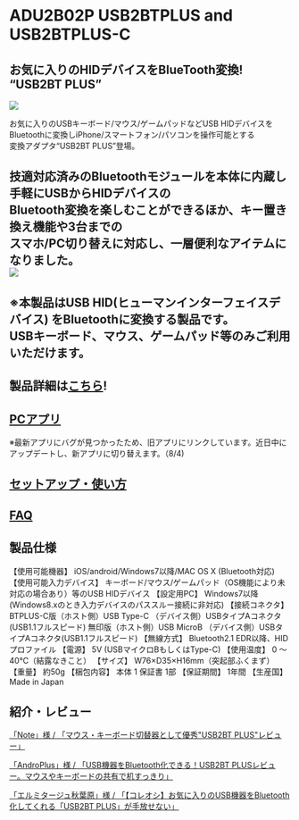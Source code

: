 # ADU2B02P USB2BTPLUS and USB2BTPLUS-C

## お気に入りのHIDデバイスをBlueTooth変換! “USB2BT PLUS”

![](http://bit-trade-one.co.jp/usb2btplus/wp-content/uploads/sites/9/2025/07/50f31626f0ee8ea174e86a765721d00e.png)  

お気に入りのUSBキーボード/マウス/ゲームパッドなどUSB HIDデバイスを  
Bluetoothに変換しiPhone/スマートフォン/パソコンを操作可能とする  
変換アダプタ“USB2BT PLUS”登場。  

技適対応済みのBluetoothモジュールを本体に内蔵し手軽にUSBからHIDデバイスの  
Bluetooth変換を楽しむことができるほか、キー置き換え機能や3台までの  
スマホ/PC切り替えに対応し、一層便利なアイテムになりました。  
![](http://bit-trade-one.co.jp/usb2btplus/wp-content/uploads/sites/9/2025/07/SUB2.jpg)  
---

※本製品はUSB HID(ヒューマンインターフェイスデバイス) をBluetoothに変換する製品です。  
USBキーボード、マウス、ゲームパッド等のみご利用いただけます。  
---

## 製品詳細は[こちら](https://bit-trade-one.co.jp/usb2btplus/)!

## [PCアプリ](http://sohta02.web.fc2.com/release/USB2BTplus.zip)
※最新アプリにバグが見つかったため、旧アプリにリンクしています。近日中にアップデートし、新アプリに切り替えます。（8/4)

## [セットアップ・使い方](https://bit-trade-one.co.jp/usb2btplus/basic/)

## [FAQ](FAQ.md)

## 製品仕様

【使用可能機器】	iOS/android/Windows7以降/MAC OS X (Bluetooth対応)
【使用可能入力デバイス】	キーボード/マウス/ゲームパッド（OS機能により未対応の場合あり）等のUSB HIDデバイス
【設定用PC】	Windows7以降 (Windows8.xのとき入力デバイスのパススルー接続に非対応)
【接続コネクタ】	
      BTPLUS-C版（ホスト側）USB Type-C （デバイス側）USBタイプAコネクタ(USB1.1フルスピード) 
      無印版（ホスト側）USB MicroB （デバイス側）USBタイプAコネクタ(USB1.1フルスピード)
【無線方式】	Bluetooth2.1 EDR以降、HIDプロファイル
【電源】	5V (USBマイクロBもしくはType-C)
【使用温度】	0 ～ 40℃（結露なきこと）
【サイズ】	W76×D35×H16mm（突起部ふくまず）
【重量】	約50g
【梱包内容】	本体 1     保証書 1部
【保証期間】	1年間
【生産国】	Made in Japan

## 紹介・レビュー

[「Note」様 / 「マウス・キーボード切替器として優秀"USB2BT PLUS"レビュー」](https://note.com/sasimitu/n/ne20e15260c74)

[「AndroPlus」様 / 「USB機器をBluetooth化できる！USB2BT PLUSレビュー。マウスやキーボードの共有で机すっきり」](https://androplus.jp/Entry/19427/)

[「エルミタージュ秋葉原」様 / 「【コレオシ】お気に入りのUSB機器をBluetooth化してくれる「USB2BT PLUS」が手放せない」](https://www.gdm.or.jp/crew/2022/1004/458409)

